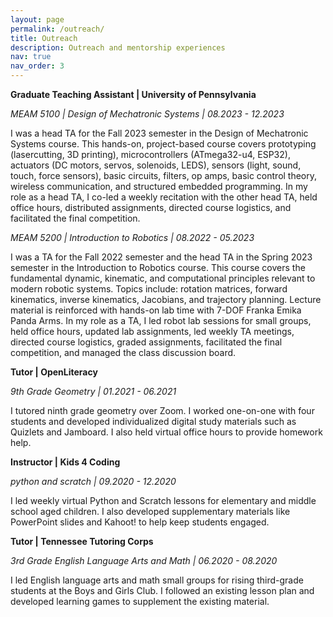 ```yaml
---
layout: page
permalink: /outreach/
title: Outreach
description: Outreach and mentorship experiences
nav: true
nav_order: 3
---
```


**Graduate Teaching Assistant \| University of Pennsylvania**

*MEAM 5100 \| Design of Mechatronic Systems \| 08.2023 - 12.2023*

I was a head TA for the Fall 2023 semester in the Design of Mechatronic Systems course. This hands-on, project-based course covers prototyping (lasercutting, 3D printing), microcontrollers (ATmega32-u4, ESP32), actuators (DC motors, servos, solenoids, LEDS), sensors (light, sound, touch, force sensors), basic circuits, filters, op amps, basic control theory, wireless communication, and structured embedded programming. In my role as a head TA, I co-led a weekly recitation with the other head TA, held office hours, distributed assignments, directed course logistics, and facilitated the final competition.

*MEAM 5200 \| Introduction to Robotics \| 08.2022 - 05.2023*

I was a TA for the Fall 2022 semester and the head TA in the Spring 2023 semester in the Introduction to Robotics course. This course covers the fundamental dynamic, kinematic, and computational principles relevant to modern robotic systems. Topics include: rotation matrices, forward kinematics, inverse kinematics, Jacobians, and trajectory planning. Lecture material is reinforced with hands-on lab time with 7-DOF Franka Emika Panda Arms. In my role as a TA, I led robot lab sessions for small groups, held office hours, updated lab assignments, led weekly TA meetings, directed course logistics, graded assignments, facilitated the final competition, and managed the class discussion board.


**Tutor \| OpenLiteracy**

*9th Grade Geometry \| 01.2021 - 06.2021*

I tutored ninth grade geometry over Zoom. I worked one-on-one with four students and developed individualized digital study materials such as Quizlets and Jamboard. I also held virtual office hours to provide homework help.


**Instructor \| Kids 4 Coding**

*python and scratch \| 09.2020 - 12.2020*

I led weekly virtual Python and Scratch lessons for elementary and middle school aged children. I also developed supplementary materials like PowerPoint slides and Kahoot! to help keep students engaged.

**Tutor \| Tennessee Tutoring Corps**

*3rd Grade English Language Arts and Math \| 06.2020 - 08.2020*


I led English language arts and math small groups for rising third-grade students at the Boys and Girls Club. I followed an existing lesson plan and developed learning games to supplement the existing material.

